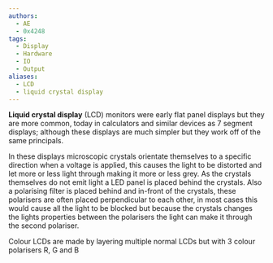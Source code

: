 ```yaml
---
authors:
  - AE
  - 0x4248
tags:
  - Display
  - Hardware
  - IO
  - Output
aliases:
  - LCD
  - liquid crystal display
---
```

**Liquid crystal display** (LCD) monitors were early flat panel displays but they are more common, today in calculators and similar devices as 7 segment displays; although these displays are much simpler but they work off of the same principals.

In these displays microscopic crystals orientate themselves to a specific direction when a voltage is applied, this causes the light to be distorted and let more or less light through making it more or less grey.
As the crystals themselves do not emit light a LED panel is placed behind the crystals.
Also a polarising filter is placed behind and in-front of the crystals, these polarisers are often placed perpendicular to each other, in most cases this would cause all the light to be blocked but because the crystals changes the lights properties between the polarisers the light can make it through the second polariser. 

Colour LCDs are made by layering multiple normal LCDs but with 3 colour polarisers R, G and B